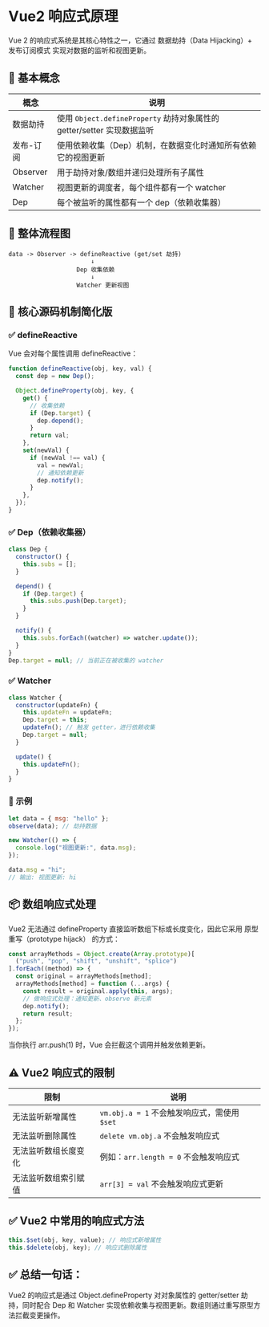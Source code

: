 # Vue2 响应式原理

Vue 2 的响应式系统是其核心特性之一，它通过 数据劫持（Data Hijacking）+ 发布订阅模式 实现对数据的监听和视图更新。

## 🧠 基本概念

| 概念      | 说明                                                                   |
| --------- | ---------------------------------------------------------------------- |
| 数据劫持  | 使用 `Object.defineProperty` 劫持对象属性的 getter/setter 实现数据监听 |
| 发布-订阅 | 使用依赖收集（Dep）机制，在数据变化时通知所有依赖它的视图更新          |
| Observer  | 用于劫持对象/数组并递归处理所有子属性                                  |
| Watcher   | 视图更新的调度者，每个组件都有一个 watcher                             |
| Dep       | 每个被监听的属性都有一个 dep（依赖收集器）                             |

## 🔄 整体流程图

```text
data -> Observer -> defineReactive (get/set 劫持)
                       ↓
                   Dep 收集依赖
                       ↓
                   Watcher 更新视图
```

## 🧩 核心源码机制简化版

### ✅ defineReactive

Vue 会对每个属性调用 defineReactive：

```js
function defineReactive(obj, key, val) {
  const dep = new Dep();

  Object.defineProperty(obj, key, {
    get() {
      // 收集依赖
      if (Dep.target) {
        dep.depend();
      }
      return val;
    },
    set(newVal) {
      if (newVal !== val) {
        val = newVal;
        // 通知依赖更新
        dep.notify();
      }
    },
  });
}
```

### ✅ Dep（依赖收集器）

```js
class Dep {
  constructor() {
    this.subs = [];
  }

  depend() {
    if (Dep.target) {
      this.subs.push(Dep.target);
    }
  }

  notify() {
    this.subs.forEach((watcher) => watcher.update());
  }
}
Dep.target = null; // 当前正在被收集的 watcher
```

### ✅ Watcher

```js
class Watcher {
  constructor(updateFn) {
    this.updateFn = updateFn;
    Dep.target = this;
    updateFn(); // 触发 getter，进行依赖收集
    Dep.target = null;
  }

  update() {
    this.updateFn();
  }
}
```

### 🧪 示例

```js
let data = { msg: "hello" };
observe(data); // 劫持数据

new Watcher(() => {
  console.log("视图更新:", data.msg);
});

data.msg = "hi";
// 输出: 视图更新: hi
```

## 📦 数组响应式处理

Vue2 无法通过 defineProperty 直接监听数组下标或长度变化，因此它采用 原型重写（prototype hijack） 的方式：

```js
const arrayMethods = Object.create(Array.prototype)[
  ("push", "pop", "shift", "unshift", "splice")
].forEach((method) => {
  const original = arrayMethods[method];
  arrayMethods[method] = function (...args) {
    const result = original.apply(this, args);
    // 做响应式处理：通知更新、observe 新元素
    dep.notify();
    return result;
  };
});
```

当你执行 arr.push(1) 时，Vue 会拦截这个调用并触发依赖更新。

## ⚠️ Vue2 响应式的限制

| 限制                 | 说明                                         |
| -------------------- | -------------------------------------------- |
| 无法监听新增属性     | `vm.obj.a = 1` 不会触发响应式，需使用 `$set` |
| 无法监听删除属性     | `delete vm.obj.a` 不会触发响应式             |
| 无法监听数组长度变化 | 例如：`arr.length = 0` 不会触发响应式        |
| 无法监听数组索引赋值 | `arr[3] = val` 不会触发响应式更新            |

## ✅ Vue2 中常用的响应式方法

```js
this.$set(obj, key, value); // 响应式新增属性
this.$delete(obj, key); // 响应式删除属性
```

## ✅ 总结一句话：

Vue2 的响应式是通过 Object.defineProperty 对对象属性的 getter/setter 劫持，同时配合 Dep 和 Watcher 实现依赖收集与视图更新。数组则通过重写原型方法拦截变更操作。
